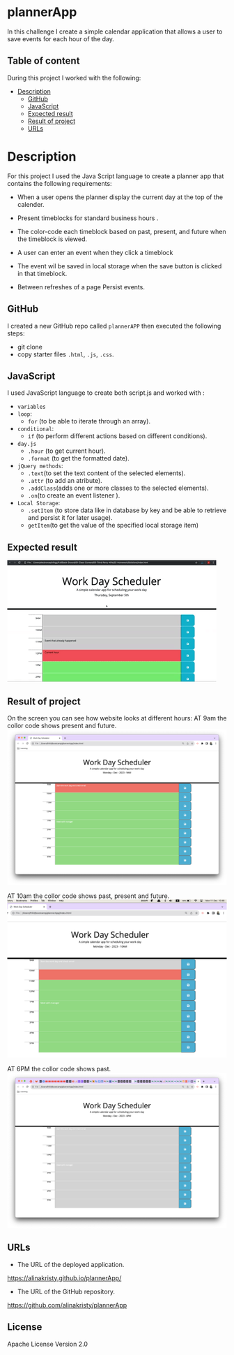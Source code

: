 # plannerApp

In this challenge I create a simple calendar application that allows a user to save events for each hour of the day.

 ## Table of content

 During this project I worked with the following:

- [Description](#description)
  - [GitHub](#github)
  - [JavaScript](#javascript)
  - [Expected result](#expected-result)
  - [Result of project](#result-of-project)
  - [URLs](#urls)

# Description

For this project I used the Java Script language to create a planner app that contains the following requirements:

* When a user opens the planner display the current day at the top of the calender.
 
* Present timeblocks for standard business hours .
 
* The color-code each timeblock based on past, present, and future when the timeblock is viewed.
 
* A user can enter an event when they click a timeblock

* The event wil be saved in local storage when the save button is clicked in that timeblock.

* Between refreshes of a page Persist events.


## GitHub 

I created a new GitHub repo called `plannerAPP` then executed the following steps:
- git clone
- copy starter files `.html`, `.js`, `.css`.

## JavaScript

 I used JavaScript language to create both script.js and worked with :
 - `variables`
 - `loop`:
     - `for` (to be able to iterate through an array).
 - `conditional`:
     - `if` (to perform different actions based on different conditions).
 -  `day.js`
     - `.hour` (to get current hour).
     - `.format` (to get the formatted date).
 - `jQuery methods`: 
     - `.text`(to set the text content of the selected elements). 
     - `.attr` (to add an atribute).
     - `.addClass`(adds one or more classes to the selected elements).
     - `.on`(to create an event listener ).
 - `Local Storage`:
     - `.setItem` (to store data like in database by key and be able to retrieve and persist it for later usage).
     - `getItem`(to get the value of the specified local storage item)
     

## Expected result

![A user clicks on slots on the color-coded calendar and edits the events.](./images/05-third-party-apis-homework-demo.gif)

## Result of project

On the screen you can see how website looks at different hours:
AT 9am the collor code shows present and future.
 ![screen at 9am](./images/9.png) 

AT 10am the collor code shows past, present and future.
 ![screen at 10 am](./images/10.png)
 
AT 6PM the collor code shows past.
![screen at 6am](./images/6.png)

## URLs

* The URL of the deployed application.

https://alinakristy.github.io/plannerApp/

* The URL of the GitHub repository. 

https://github.com/alinakristy/plannerApp

## License 
Apache License Version 2.0